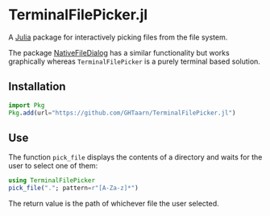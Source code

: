 # TerminalFilePicker.jl
A [Julia](http://julialang.org) package for interactively picking files from
the file system.

The package [NativeFileDialog](https://github.com/JuliaGraphics/NativeFileDialog.jl)
has a similar functionality but works graphically whereas `TerminalFilePicker`
is a purely terminal based solution.


## Installation
```julia
import Pkg
Pkg.add(url="https://github.com/GHTaarn/TerminalFilePicker.jl")
```

## Use

The function `pick_file` displays the contents of a directory and waits
for the user to select one of them:

```julia
using TerminalFilePicker
pick_file("."; pattern=r"[A-Za-z]*")
```

The return value is the path of whichever file the user selected.

